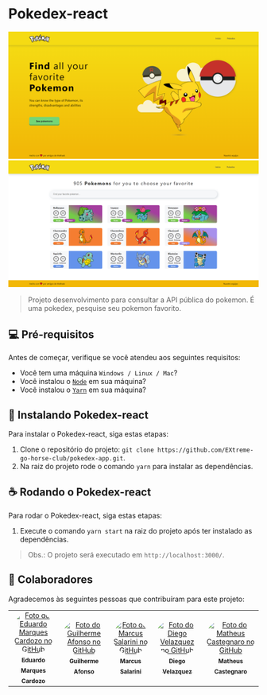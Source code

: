 # Pokedex-react

<img src="./.github/home.png" alt="exemplo imagem">

<img src="./.github/pokedex.png" alt="exemplo imagem">

> Projeto desenvolvimento para consultar a API pública do pokemon. É uma pokedex, pesquise seu pokemon favorito.

## 💻 Pré-requisitos

Antes de começar, verifique se você atendeu aos seguintes requisitos:

- Você tem uma máquina `Windows / Linux / Mac`?
- Você instalou o [`Node`](https://nodejs.org/en/) em sua máquina?
- Você instalou o [`Yarn`](https://yarnpkg.com/) em sua máquina?

## 🚀 Instalando Pokedex-react

Para instalar o Pokedex-react, siga estas etapas:

1. Clone o repositório do projeto: `git clone https://github.com/EXtreme-go-horse-club/pokedex-app.git`.
2. Na raiz do projeto rode o comando `yarn` para instalar as dependências.

## ☕ Rodando o Pokedex-react

Para rodar o Pokedex-react, siga estas etapas:

1. Execute o comando `yarn start` na raiz do projeto após ter instalado as dependências.

> Obs.: O projeto será executado em `http://localhost:3000/`.

## 🤝 Colaboradores

Agradecemos às seguintes pessoas que contribuíram para este projeto:

<table>
  <tr>
    <td align="center">
      <a href="https://github.com/EduardoMarquesCardozo">
        <img src="https://avatars.githubusercontent.com/u/79146964?v=4" style="border-radius: 50px" width="100px;" alt="Foto do Eduardo Marques Cardozo no GitHub"/><br>
        <sub>
          <b>Eduardo Marques Cardozo</b>
        </sub>
      </a>
    </td>
    <td align="center">
      <a href="https://github.com/guilhermeafonsomb">
        <img src="https://avatars.githubusercontent.com/u/83605390?v=4" style="border-radius: 50px" width="100px;" alt="Foto do Guilherme Afonso no GitHub"/><br>
        <sub>
          <b>Guilherme Afonso</b>
        </sub>
      </a>
    </td>
    <td align="center">
      <a href="https://github.com/msalarini">
        <img src="https://avatars.githubusercontent.com/u/72809258?v=4" style="border-radius: 50px" width="100px;" alt="Foto do Marcus Salarini no GitHub"/><br>
        <sub>
          <b>Marcus Salarini</b>
        </sub>
      </a>
    </td>
    <td align="center">
      <a href="https://github.com/disgnr">
        <img src="https://avatars.githubusercontent.com/u/4467120?v=4" style="border-radius: 50px" width="100px;" alt="Foto do Diego Velazquez no GitHub"/><br>
        <sub>
          <b>Diego Velazquez</b>
        </sub>
      </a>
    </td>
    <td align="center">
      <a href="https://github.com/MCastegnaro">
        <img src="https://avatars.githubusercontent.com/u/15204649?v=4" style="border-radius: 50px" width="100px;" alt="Foto do Matheus Castegnaro no GitHub"/><br>
        <sub>
          <b>Matheus Castegnaro</b>
        </sub>
      </a>
    </td>
  </tr>
</table>
